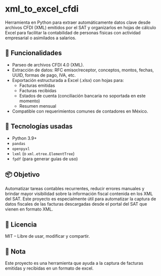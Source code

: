 # xml_to_excel_cfdi

Herramienta en Python para extraer automáticamente datos clave desde archivos CFDI (XML) emitidos por el SAT y organizarlos en hojas de cálculo Excel para facilitar la contabilidad de personas físicas con actividad empresarial o asimilados a salarios.

## 🚀 Funcionalidades

- Parseo de archivos CFDI 4.0 (XML).
- Extracción de datos: RFC emisor/receptor, conceptos, montos, fechas, UUID, formas de pago, IVA, etc.
- Exportación estructurada a Excel (.xlsx) con hojas para:
  - Facturas emitidas
  - Facturas recibidas
  - Estados de cuenta (conciliación bancaria no soportada en este momento)
  - Resumen mensual
- Compatible con requerimientos comunes de contadores en México.

## 🧰 Tecnologías usadas

- Python 3.9+
- `pandas`
- `openpyxl`
- `lxml` (o `xml.etree.ElementTree`)
- `fpdf` (para generar guías de uso)

## 📦 Objetivo

Automatizar tareas contables recurrentes, reducir errores manuales y brindar mayor visibilidad sobre la información fiscal contenida en los XML del SAT. Este proyecto es especialmente útil para automatizar la captura de datos fiscales de las facturas descargadas desde el portal del SAT que vienen en formato XML.

## 📑 Licencia

MIT – Libre de usar, modificar y compartir.

## 📌 Nota

Este proyecto es una herramienta que ayuda a la captura de facturas emitidas y recibidas en un formato de excel.